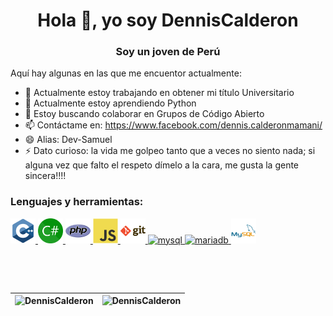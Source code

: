 <h1 align="center">Hola 👋, yo soy DennisCalderon</h1>
<h3 align="center">Soy un joven de Perú</h3>

Aquí hay algunas en las que me encuentor actualmente:

- 🔭 Actualmente estoy trabajando en obtener mi título Universitario
- 🌱 Actualmente estoy aprendiendo Python
- 👯 Estoy buscando colaborar en Grupos de Código Abierto
- 📫 Contáctame en: https://www.facebook.com/dennis.calderonmamani/
- 😄 Alias: Dev-Samuel
- ⚡ Dato curioso: la vida me golpeo tanto que a veces no siento nada; si alguna vez que falto el respeto dímelo a la cara, me gusta la gente sincera!!!!

<h3 align="left">Lenguajes y herramientas:</h3>
<p align="left"> 
  <a href="https://www.w3schools.com/cpp/" target="_blank"> 
    <img src="https://raw.githubusercontent.com/github/explore/180320cffc25f4ed1bbdfd33d4db3a66eeeeb358/topics/cpp/cpp.png" alt="cplusplus" width="40" height="40"/> 
  </a>
  <a href="https://docs.microsoft.com/en-us/dotnet/csharp/" target="_blank"> 
    <img src="https://raw.githubusercontent.com/github/explore/80688e429a7d4ef2fca1e82350fe8e3517d3494d/topics/csharp/csharp.png" alt="cplusplus" width="40" height="40"/> 
  </a>
  <a href="https://www.php.net/" target="_blank"> 
    <img src="https://raw.githubusercontent.com/github/explore/ccc16358ac4530c6a69b1b80c7223cd2744dea83/topics/php/php.png" alt="php" width="40" height="40"/> 
  </a> 
  <a href="https://developer.mozilla.org/en-US/docs/Web/JavaScript" target="_blank"> 
    <img src="https://raw.githubusercontent.com/devicons/devicon/master/icons/javascript/javascript-original.svg" alt="javascript" width="40" height="40"/> 
  </a>
  <a href="https://git-scm.com/" target="_blank"> 
    <img src="https://raw.githubusercontent.com/github/explore/80688e429a7d4ef2fca1e82350fe8e3517d3494d/topics/git/git.png" alt="mysql" width="40" height="40"/> 
  </a> 
  <a href="https://github.com/" target="_blank"> 
    <img src="https://github.githubassets.com/images/modules/logos_page/GitHub-Mark.png" alt="mysql" width="40" height="40"/> 
  </a> 
  <a href="https://mariadb.org/" target="_blank"> 
    <img src="https://www.vectorlogo.zone/logos/mariadb/mariadb-icon.svg" alt="mariadb" width="40" height="40"/> 
  </a>
  <a href="https://www.mysql.com/" target="_blank"> 
    <img src="https://raw.githubusercontent.com/devicons/devicon/master/icons/mysql/mysql-original-wordmark.svg" alt="mysql" width="40" height="40"/> 
  </a> 
</p> <p>&nbsp;</p> <br>

| <img align="left" src="https://github-readme-stats.vercel.app/api/top-langs?username=DennisCa-UNJBG&theme=gotham&hide=java,javascript,html,css&layout=compact" alt="DennisCalderon" /> | <img align="left" src="https://github-readme-stats.vercel.app/api?username=DennisCa-UNJBG&show_icons=true&locale=en&count_private=true&theme=gotham" alt="DennisCalderon" /> |
| ------------- | ------------- |


